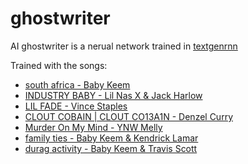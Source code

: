# ghostwriter
AI ghostwriter is a nerual network trained in [textgenrnn](https://github.com/minimaxir/textgenrnn)

Trained with the songs:
- [south africa - Baby Keem](https://www.youtube.com/watch?v=L6HGy5vpL9U)
- [INDUSTRY BABY - Lil Nas X & Jack Harlow](https://www.youtube.com/watch?v=UTHLKHL_whs)
- [LIL FADE - Vince Staples](https://www.youtube.com/watch?v=MIqqeDZgAXA)
- [CLOUT COBAIN | CLOUT CO13A1N - Denzel Curry](https://www.youtube.com/watch?v=tKAv7eOK2dg)
- [Murder On My Mind - YNW Melly](https://www.youtube.com/watch?v=hqDinxaPUK4)
- [family ties - Baby Keem & Kendrick Lamar](https://www.youtube.com/watch?v=v6HBZC9pZHQ)
- [durag activity - Baby Keem & Travis Scott](https://www.youtube.com/watch?v=YbgT-H39cnQ)
